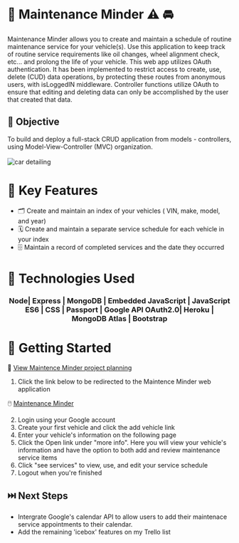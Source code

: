 # 🔧 Maintenance Minder  ⚠️ 🚘
Maintenance Minder allows you to create and maintain a schedule of routine maintenance service for your vehicle(s).
Use this application to keep track of routine  service requirements like  oil changes, wheel alignment check, etc... and prolong the life of your vehicle.
This web app utilizes OAuth authentication. It has been implemented to restrict access to create, use, delete (CUD) data operations, by protecting these routes from anonymous users, with isLoggedIN middleware. Controller functions utilize OAuth to ensure that editing and deleting data can only be accomplished by the user that created that data. 

## 🎯 Objective 

To build and deploy a full-stack CRUD application from models - controllers, using Model-View-Controller (MVC) organization.
<br/>
<br/>
![car detailing](https://i.imgur.com/Y2KoPP4.png)
<br/>
# 🔑 Key Features
* 🗂️ Create and maintain an index of your vehicles ( VIN, make, model, and year)
* 🗓️ Create and maintain a separate service schedule for each vehicle in your index
* 🗄️ Maintain a record of completed services and the date they occurred

# 💾 Technologies Used
<h3 align="center"> Node|  Express  |  MongoDB  |  Embedded JavaScript  |   JavaScript ES6  |  CSS  |   Passport  |   Google API OAuth2.0|    Heroku  |     MongoDB Atlas  |  Bootstrap</h3>


# 🏁 Getting  Started

 👀 [ View Maintence Minder project planning](https://trello.com/b/7PL5xh5Y/car-maintenace)

1. Click the link below to be redirected to the Maintence Minder web application

🖱️ [Maintenance Minder](https://maintenance-minder.herokuapp.com/)

2. Login using your Google account
3. Create your first vehicle and click the add vehicle link
4. Enter your vehicle's information on the following page
5. Click the Open link under "more info". Here you will  view your vehicle's information and have the option to both add and review maintenance service items
6. Click "see services" to view, use, and edit your service schedule
7. Logout when you're finished


## ⏭️ Next Steps
* Intergrate Google's calendar API  to allow users to add their maintenace service appointments to their calendar.
* Add the remaining 'icebox' features on my Trello list

 



